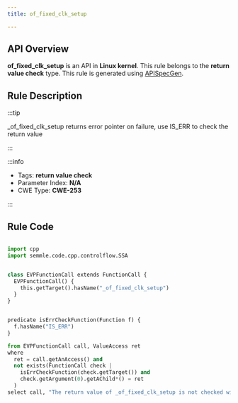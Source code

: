 ```yaml
---
title: of_fixed_clk_setup

---
```



## API Overview
**of_fixed_clk_setup** is an API in **Linux kernel**. This rule belongs to the **return value check** type. This rule is generated using [APISpecGen](../../tools/APISpecGen).
## Rule Description

:::tip

_of_fixed_clk_setup returns error pointer on failure, use IS_ERR to check the return value

:::

:::info

- Tags: **return value check**
- Parameter Index: **N/A**
- CWE Type: **CWE-253**

:::

## Rule Code
```python

import cpp
import semmle.code.cpp.controlflow.SSA


class EVPFunctionCall extends FunctionCall {
  EVPFunctionCall() {
    this.getTarget().hasName("_of_fixed_clk_setup")
  }
}


predicate isErrCheckFunction(Function f) {
  f.hasName("IS_ERR") 
}

from EVPFunctionCall call, ValueAccess ret
where
  ret = call.getAnAccess() and
  not exists(FunctionCall check |
    isErrCheckFunction(check.getTarget()) and
    check.getArgument(0).getAChild*() = ret
  )
select call, "The return value of _of_fixed_clk_setup is not checked with IS_ERR."
    
```